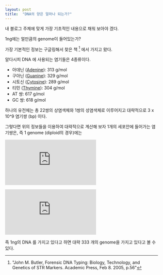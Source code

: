 ```yaml
---
layout: post
title:  "DNA의 양은 얼마나 되는가?"
---
```


내 블로그 주제에 맞게 가장 기초적인 내용으로 채워 보아야 겠다.

1ng에는 얼만큼의 genome이 들어있는가?

가장 기본적인 정보는 구글링해서 찾은 책 [^1] 에서 가지고 왔다.

알다시피 DNA 에 사용되는 염기들은 4종류이다.
- 아데닌 ([Adenine](https://en.wikipedia.org/wiki/Adenine)): 313 g/mol
- 구아닌 ([Guanine](https://en.wikipedia.org/wiki/Adenine)): 329 g/mol
- 시토신 ([Cytosine](https://en.wikipedia.org/wiki/Cytosine)): 289 g/mol
- 티민 ([Thymine](https://en.wikipedia.org/wiki/Thymine)): 304 g/mol
- AT 쌍: 617 g/mol
- GC 쌍: 618 g/mol

하나의 유전체는 총 22쌍의 상염색체와 1쌍의 성염색체로 이루어지고 대략적으로 3 x 10^9 염기쌍 (bp) 이다.

그렇다면 위의 정보들을 이용하여 대략적으로 계산해 보자
1개의 세포안에 들어가는 염기쌍은, 즉 1 genome (diploid의 경우)에는 

![formular1](https://latex.codecogs.com/gif.latex?3%20%5Ctimes%2010%5E9%20%5Ctext%7Bbp%7D%20%5C%5C%20%5Crightarrow%203%20%5Ctimes%2010%5E9%20%5Ctext%7Bbp/genome%7D%20%5Ctimes%20618%20%5Ctext%7Bg/mol/bp%7D%20%5C%5C%20%3D%201854%20%5Ctimes%2010%5E9%20%5Ctext%7Bg/mol/genome%7D)

![formular2](https://latex.codecogs.com/gif.latex?1854%20%5Ctimes%2010%5E9%20%5Ctext%7Bg/mol/genome%7D%20%5Ctimes%201%5Ctext%7Bmol%7D/6.02%20%5Ctimes%2010%5E%7B23%7D%20%5Ctext%7Bgenome%7D%20%5C%5C%20%3D%20308%20%5Ctimes%2010%5E%7B-14%7D%20%5Ctext%7Bg%7D%20%5C%5C%20%3D%20308%20%5Ctimes%2010%5E%7B-14%7D%20%5Ctext%7Bg%7D%20%5Ctimes%2010%5E%7B12%7D%20%5Ctext%7Bpg/g%7D%20%5C%5C%20%3D%20308%20%5Ctimes%200.01%20%5Ctext%7Bpg%7D%20%5C%5C%20%3D%203.08%20%5Ctext%7Bpg%7D)

즉 1ng의 DNA 를 가지고 있다고 하면 대략 333 개의 genome을 가지고 있다고 볼 수 있다.

[^1]:"John M. Butler, Forensic DNA Typing: Biology, Technology, and Genetics of STR Markers. Academic Press, Feb 8. 2005, p.56"
